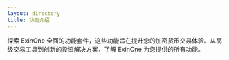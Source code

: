 ```yaml
---
layout: directory
title: 功能介绍
---
```


探索 ExinOne 全面的功能套件，这些功能旨在提升您的加密货币交易体验。从高级交易工具到创新的投资解决方案，了解 ExinOne 为您提供的所有功能。
